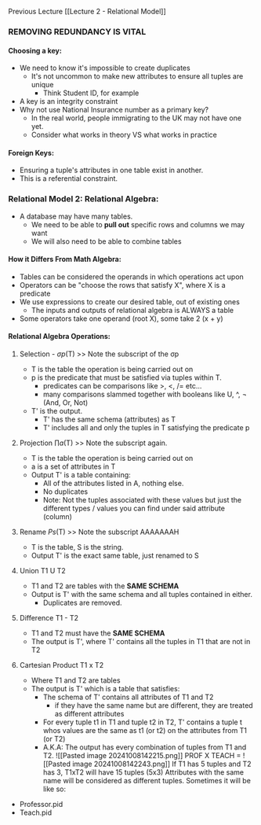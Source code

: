 Previous Lecture [[Lecture 2 - Relational Model]]

### REMOVING REDUNDANCY IS VITAL

#### Choosing a key:
- We need to know it's impossible to create duplicates
	- It's not uncommon to make new attributes to ensure all tuples are unique
		- Think Student ID, for example
- A key is an integrity constraint
- Why not use National Insurance number as a primary key?
	- In the real world, people immigrating to the UK may not have one yet. 
	- Consider what works in theory VS what works in practice

#### Foreign Keys:
- Ensuring a tuple's attributes in one table exist in another.
- This is a referential constraint.


### Relational Model 2: Relational Algebra:
- A database may have many tables.
	- We need to be able to **pull out** specific rows and columns we may want
	- We will also need to be able to combine tables

#### How it Differs From Math Algebra:
- Tables can be considered the operands in which operations act upon
- Operators can be "choose the rows that satisfy X", where X is a predicate
- We use expressions to create our desired table, out of existing ones
	- The inputs and outputs of relational algebra is ALWAYS a table
- Some operators take one operand (root X), some take 2 (x + y)

#### Relational Algebra Operations:
1. Selection - $σp$(T) >> Note the subscript of the σp
	- T is the table the operation is being carried out on
	- p is the predicate that must be satisfied via tuples within T.
		- predicates can be comparisons like >, <, /= etc...
		- many comparisons slammed together with booleans like U, ^, ¬ (And, Or, Not)
	- T' is the output. 
		- T' has the same schema (attributes) as T
		- T' includes all and only the tuples in T satisfying the predicate p
	
2. Projection $∏a$(T) >> Note the subscript again.
	- T is the table the operation is being carried out on
	- a is a set of attributes in T
	- Output T' is a table containing:
		- All of the attributes listed in A, nothing else.
		- No duplicates
		- Note: Not the tuples associated with these values but just the different types / values you can find under said attribute (column)
		
3. Rename $Ps$(T) >> Note the subscript AAAAAAAH
	- T is the table, S is the string.
	- Output T' is the exact same table, just renamed to S
	
4. Union  T$1$ U T$2$
	- T1 and T2 are tables with the **SAME SCHEMA**
	- Output is T' with the same schema and all tuples contained in either.
		- Duplicates are removed.
	
5. Difference T$1$ - T$2$
	- T1 and T2 must have the **SAME SCHEMA**
	- The output is T', where T' contains all the tuples in T1 that are not in T2
	
6. Cartesian Product T$1$ x T$2$
	- Where T1 and T2 are tables
	- The output is T' which is a table that satisfies: 
		- The schema of T' contains all attributes of T1 and T2 
			- if they have the same name but are different, they are treated as different attributes
		- For every tuple t1 in T1 and tuple t2 in T2, T' contains a tuple t whos values are the same as t1 (or t2) on the attributes from T1 (or T2)
		- A.K.A: The output has every combination of tuples from T1 and T2.
![[Pasted image 20241008142215.png]]
PROF X TEACH = 
![[Pasted image 20241008142243.png]] 
If T1 has 5 tuples and T2 has 3, T1xT2 will have 15 tuples (5x3)
Attributes with the same name will be considered as different tuples.
Sometimes it will be like so:
- Professor.pid
- Teach.pid

